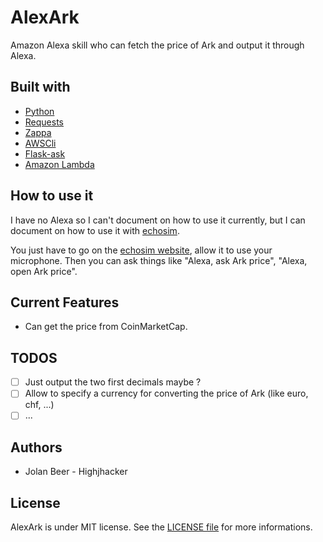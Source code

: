 # AlexArk

Amazon Alexa skill who can fetch the price of Ark and output it through Alexa.

## Built with
- [Python](https://www.python.org/)
- [Requests](http://docs.python-requests.org/en/master/)
- [Zappa](https://github.com/Miserlou/Zappa)
- [AWSCli](https://pypi.python.org/pypi/awscli)
- [Flask-ask](https://github.com/johnwheeler/flask-ask)
- [Amazon Lambda](https://aws.amazon.com/fr/lambda/details/)

## How to use it
I have no Alexa so I can't document on how to use it currently, but I can document
on how to use it with [echosim](https://echosim.io/).

You just have to go on the [echosim website](https://echosim.io/), allow it to use
your microphone. Then you can ask things like "Alexa, ask Ark price", "Alexa, open Ark price".

## Current Features
- Can get the price from CoinMarketCap.

## TODOS
- [ ] Just output the two first decimals maybe ?
- [ ] Allow to specify a currency for converting the price of Ark (like euro, chf, ...)
- [ ] ... 

## Authors

- Jolan Beer - Highjhacker

## License

AlexArk is under MIT license. See the [LICENSE file](https://github.com/Highjhacker/Alexark/blob/master/LICENSE) for more informations.

